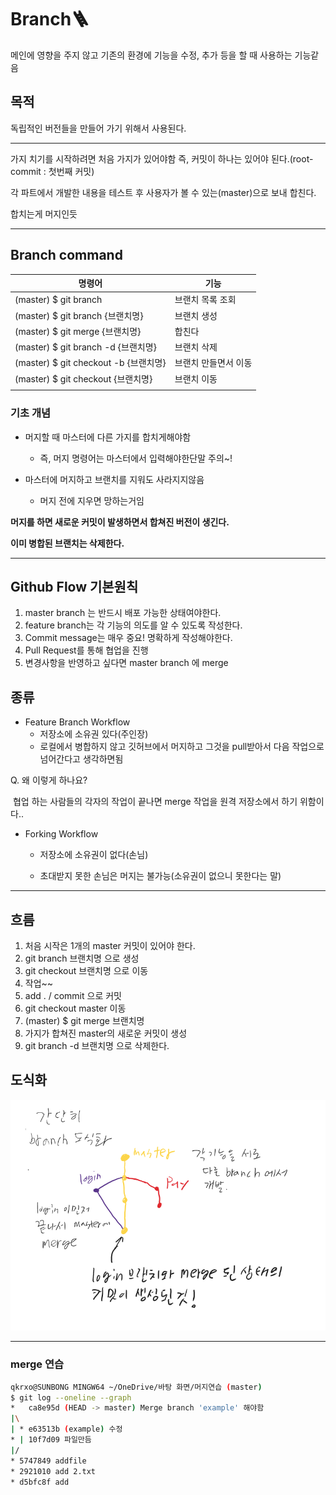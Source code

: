 # Branch🪜

메인에 영향을 주지 않고 기존의 환경에 기능을 수정, 추가 등을 할 때 사용하는 기능같음



## 목적

독립적인 버전들을 만들어 가기 위해서 사용된다.

---



가지 치기를 시작하려면 처음 가지가 있어야함 즉, 커밋이 하나는 있어야 된다.(root-commit : 첫번째 커밋)



각 파트에서 개발한 내용을  테스트 후 사용자가 볼 수 있는(master)으로 보내 합친다.

합치는게 머지인듯

---



## Branch command

| 명령어                                | 기능                 |
| ------------------------------------- | -------------------- |
| (master) $ git branch                 | 브랜치 목록 조회     |
| (master) $ git branch {브랜치명}      | 브랜치 생성          |
| (master) $ git merge {브랜치명}       | 합친다               |
| (master) $ git branch -d {브랜치명}   | 브랜치 삭제          |
| (master) $ git checkout -b {브랜치명} | 브랜치 만들면서 이동 |
| (master) $ git checkout {브랜치명}    | 브랜치 이동          |
|                                       |                      |

### 기초 개념



- 머지할 때 마스터에 다른 가지를 합치게해야함
  - 즉, 머지 명령어는 마스터에서 입력해야한단말 주의~! 

- 마스터에 머지하고 브랜치를 지워도 사라지지않음 
  - 머지 전에 지우면 망하는거임

 

**머지를 하면 새로운 커밋이 발생하면서 합쳐진 버전이 생긴다.**

**이미 병합된 브랜치는 삭제한다.**

---

## Github Flow 기본원칙

1.  master branch 는 반드시 배포 가능한 상태여야한다.
2. feature branch는 각 기능의 의도를 알 수 있도록 작성한다.
3. Commit message는 매우 중요! 명확하게 작성해야한다.
4. Pull Request를 통해 협업을 진행
5. 변경사항을 반영하고 싶다면 master branch 에 merge







## 종류

- Feature Branch Workflow
  - 저장소에 소유권 있다(주인장)
  - 로컬에서 병합하지 않고 깃허브에서 머지하고 그것을 pull받아서 다음 작업으로 넘어간다고 생각하면됨

Q. 왜 이렇게 하나요?

​		협업 하는 사람들의 각자의 작업이 끝나면 merge 작업을 원격 저장소에서 하기 위함이다.. 



- Forking Workflow

  - 저장소에 소유권이 없다(손님)

  - 초대받지 못한 손님은 머지는 불가능(소유권이 없으니 못한다는 말)

    

     

---

## 흐름

1. 처음 시작은 1개의 master 커밋이 있어야 한다.
2. git branch 브랜치명 으로 생성 
3. git checkout 브랜치명 으로 이동
4. 작업~~
5. add . / commit 으로 커밋 
6. git checkout master 이동
7. (master) $ git  merge 브랜치명
8. 가지가 합쳐진 master의 새로운 커밋이 생성
9. git branch -d 브랜치명  으로 삭제한다. 





## 도식화

![image-20220707191129980](Branch.assets/image-20220707191129980-16571886933581.png)

---

### merge 연습



```bash
qkrxo@SUNBONG MINGW64 ~/OneDrive/바탕 화면/머지연습 (master)
$ git log --oneline --graph
*   ca8e95d (HEAD -> master) Merge branch 'example' 해야함
|\
| * e63513b (example) 수정
* | 10f7d09 파일만듬
|/
* 5747849 addfile
* 2921010 add 2.txt
* d5bfc8f add

```

